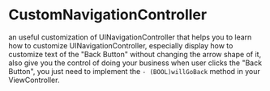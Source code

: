 CustomNavigationController
==========================

an useful customization of UINavigationController that helps you to learn how to customize UINavigationController, especially display
how to customize text of the "Back Button" without changing the arrow shape of it, also give you the control of doing your business when
user clicks the "Back Button", you just need to implement the `- (BOOL)willGoBack` method in your ViewController.


